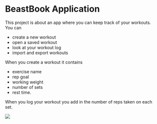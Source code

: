 # BeastBook Application
This project is about an app where you can keep track of your workouts.
You can
- create a new workout
- open a saved workout
- look at your workout log 
- import and export workouts

When you create a workout it contains

- exercise name
- rep goal
- working weight
- number of sets
- rest time.

When you log your workout you add in the number of reps taken on each set. 

<img src="https://gitlab.stud.idi.ntnu.no/it1901/groups-2021/gr2132/gr2132/-/blob/documentation-1.0/Workout.png"></img>


